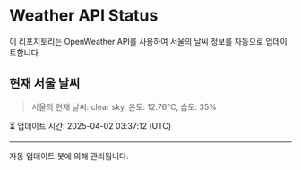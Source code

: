 
# Weather API Status

이 리포지토리는 OpenWeather API를 사용하여 서울의 날씨 정보를 자동으로 업데이트합니다.

## 현재 서울 날씨
> 서울의 현재 날씨: clear sky, 온도: 12.76°C, 습도: 35%

⏳ 업데이트 시간: 2025-04-02 03:37:12 (UTC)

---
자동 업데이트 봇에 의해 관리됩니다.
